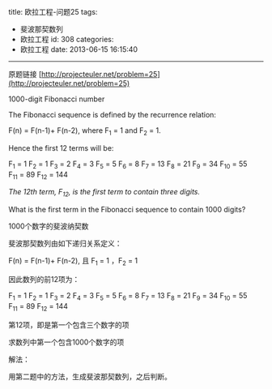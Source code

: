 title: 欧拉工程-问题25
tags:
  - 斐波那契数列
  - 欧拉工程
id: 308
categories:
  - 欧拉工程
date: 2013-06-15 16:15:40
---

原题链接 [http://projecteuler.net/problem=25](http://projecteuler.net/problem=25)


1000-digit Fibonacci number




The Fibonacci sequence is defined by the recurrence relation:

F(n) = F(n-1)+ F(n-2), where F<sub>1</sub> = 1 and F<sub>2</sub> = 1.

Hence the first 12 terms will be:

F<sub>1</sub> = 1
F<sub>2</sub> = 1
F<sub>3</sub> = 2
F<sub>4</sub> = 3
F<sub>5</sub> = 5
F<sub>6</sub> = 8
F<sub>7</sub> = 13
F<sub>8</sub> = 21
F<sub>9</sub> = 34
F<sub>10</sub> = 55
F<sub>11</sub> = 89
F<sub>12</sub> = 144

_The 12th term, F<sub>12</sub>, is the first term to contain three digits._

What is the first term in the Fibonacci sequence to contain 1000 digits?

1000个数字的斐波纳契数

斐波那契数列由如下递归关系定义：

F(n) = F(n-1)+ F(n-2), 且 F<sub>1</sub> = 1 ，F<sub>2</sub> = 1

因此数列的前12项为：

F<sub>1</sub> = 1
F<sub>2</sub> = 1
F<sub>3</sub> = 2
F<sub>4</sub> = 3
F<sub>5</sub> = 5
F<sub>6</sub> = 8
F<sub>7</sub> = 13
F<sub>8</sub> = 21
F<sub>9</sub> = 34
F<sub>10</sub> = 55
F<sub>11</sub> = 89
F<sub>12</sub> = 144

第12项，即是第一个包含三个数字的项

求数列中第一个包含1000个数字的项

解法：

用第二题中的方法，生成斐波那契数列，之后判断。

